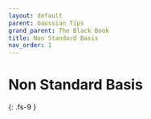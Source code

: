 ```yaml
---
layout: default
parent: Gaussian Tips
grand_parent: The Black Book
title: Non Standard Basis
nav_order: 1
---
```


# Non Standard Basis
{: .fs-9 }